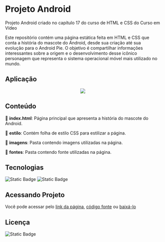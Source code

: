 # Projeto Android
Projeto Android criado no capítulo 17 do curso de HTML e CSS do Curso em Vídeo 

Este repositório contém uma página estática feita em HTML e CSS que conta a história do mascote do Android, desde sua criação até sua evolução para o Android Pie. O objetivo é compartilhar informações interessantes sobre a origem e o desenvolvimento desse icônico personagem que representa o sistema operacional móvel mais utilizado no mundo.


## Aplicação

<p align="center">
  <img src="https://github.com/carla11235813/projeto-android/assets/111895486/c6e7c37c-cd0b-47e6-b2fa-5563517d205f" />  
</p>


## Conteúdo

:small_orange_diamond: **index.html**: Página principal que apresenta a história do mascote do Android.

:small_orange_diamond: **estilo**: Contém folha de estilo CSS para estilizar a página.

:small_orange_diamond: **imagens**: Pasta contendo imagens utilizadas na página.

:small_orange_diamond: **fontes**: Pasta contendo fonte utilizadas na página.


## Tecnologias

![Static Badge](https://img.shields.io/badge/html5-%23E34F26?style=for-the-badge&logo=html5&logoColor=%23fff) 
![Static Badge](https://img.shields.io/badge/css3-%231572B6?style=for-the-badge&logo=css3&logoColor=%23fff)


## Acessando Projeto

Você pode acessar pelo [link da página](https://carla11235813.github.io/projeto-android/), [código fonte](https://github.com/carla11235813/projeto-android) ou [baixá-lo](https://github.com/carla11235813/projeto-android/archive/refs/heads/main.zip)


## Licença

![Static Badge](https://img.shields.io/badge/MIT-green?style=for-the-badge&label=license&labelColor=gray)
